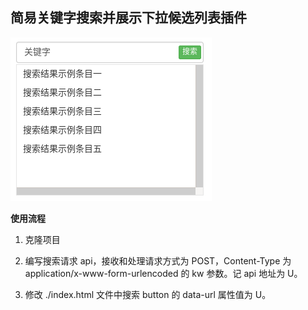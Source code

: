 ## 简易关键字搜索并展示下拉候选列表插件

![示例图片](https://github.com/916954029/dropdown-search/raw/main/dropdown-search-demo.png)

**使用流程**

1. 克隆项目

2. 编写搜索请求 api，接收和处理请求方式为 POST，Content-Type 为 application/x-www-form-urlencoded
	的 kw 参数。记 api 地址为 U。

3. 修改 ./index.html 文件中搜索 button 的 data-url 属性值为 U。
